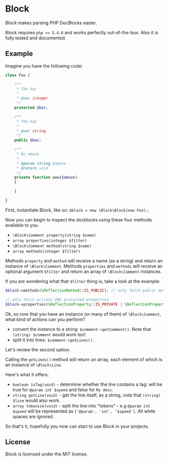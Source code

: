 # Block

*Block* makes parsing PHP DocBlocks easier.


Block requires `php >= 5.4.0` and works perfectly out-of-the-box.
Also it is fully tested and documented.

## Example

Imagine you have the following code:

```php
class Foo {

    /**
     * The bar
     *
     * @var integer
     */
    protected $bar;

    /**
     * The baz
     *
     * @var string
     */
    public $baz;

    /**
     * Do amaze
     *
     * @param string $amaze
     * @return void
     */
    private function wow($amaze)
    {

    }

}
```

First, instantiate Block, like so: `$block = new \Block\Block(new Foo);`.


Now you can begin to inspect the docblocks using these four methods available to you.

+ `\Block\Comment property(string $name)`
+ `array properties(integer $filter)`
+ `\Block\Comment method(string $name)`
+ `array methods(integer $filter)`

Methods `property` and `method` will receive a name (as a string) and return an instance
of `\Block\Comment`. Methods `properties` and `methods` will receive an optional argument `$filter` 
and return an array of `\Block\Comment` instances.


If you are wondering what that `$filter` thing is, take a look at the example:

```php
$block->methods(\ReflectionMethod::IS_PUBLIC); // only fetch public methods

// only fetch private AND protected properties
$block->properties(\ReflectionProperty::IS_PRIVATE | \ReflectionProperty::IS_PROTECTED);
```


Ok, so now that you have an instance (or many of them) of `\Block\Comment`, 
what kind of actions can you perform?

+ convert the instance to a string: `$comment->getComment()`. Note that `(string) $comment` would work too!
+ split it into lines: `$comment->getLines()`.

Let's review the second option.


Calling the `getLines()` method will return an array, each element of which is an instance of `\Block\Line`.


Here's what it offers:

+ `boolean isTag(void)` - determine whether the line contains a tag: will be true for `@param int $speed` and false for `My desc`. 
+ `string getLine(void)` - get the line itself, as a string, note that `(string) $line` would also work.
+ `array tokenize(void)` - split the line into "tokens" - e.g `@param int $speed` will be represented as `['@param', 'int', '$speed']`. All white spaces are ignored.

So that's it, hopefully you now can start to use Block in your projects.

## License 

Block is licensed under the MIT license.
